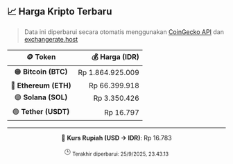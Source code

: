 

<!-- HARGA_KRIPTO -->
## 📈 Harga Kripto Terbaru

> Data ini diperbarui secara otomatis menggunakan [CoinGecko API](https://www.coingecko.com/) dan [exchangerate.host](https://exchangerate.host/)

<div align="center">

| 🪙 Token | 💰 Harga (IDR) |
|:------:|---------------:|
| 🟠 **Bitcoin (BTC)**   | Rp 1.864.925.009 |
| 🔵 **Ethereum (ETH)**  | Rp 66.399.918 |
| 🟣 **Solana (SOL)**    | Rp 3.350.426 |
| 🟢 **Tether (USDT)**   | Rp 16.797 |

---

💱 **Kurs Rupiah (USD → IDR)**: Rp 16.783

🕒 <sub>Terakhir diperbarui: 25/9/2025, 23.43.13</sub>

</div>
<!-- /HARGA_KRIPTO -->